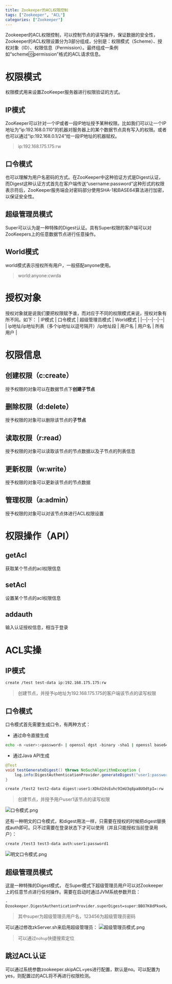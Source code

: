 ```yaml
---
title: Zookeeper的ACL权限控制
tags: ["Zookeeper", "ACL"]
categories: ["Zookeeper"]
---
```

Zookeeper的ACL权限控制，可以控制节点的读写操作，保证数据的安全性，Zookeeper的ACL权限设置分为3部分组成，分别是：权限模式（Scheme）、授权对象（ID）、权限信息（Permission）。最终组成一条例如“scheme:id:permission”格式的ACL请求信息。
# 权限模式
权限模式用来设置ZooKeeper服务器进行权限验证的方式。
## IP模式
ZooKeeper可以针对一个IP或者一段IP地址授予某种权限。比如我们可以让一个IP地址为“ip:192.168.0.110”的机器对服务器上的某个数据节点具有写入的权限。或者也可以通过“ip:192.168.0.1/24”给一段IP地址的机器赋权。
> ip:192.168.175.175:rw

<!-- more -->
## 口令模式
也可以理解为用户名密码的方式。在ZooKeeper中这种验证方式是Digest认证，而Digest这种认证方式首先在客户端传送“username:password”这种形式的权限表示符后，ZooKeeper服务端会对密码部分使用SHA-1和BASE64算法进行加密，以保证安全性。
## 超级管理员模式
Super可以认为是一种特殊的Digest认证。具有Super权限的客户端可以对ZooKeepers上的任意数据节点进行任意操作。
## World模式
world模式表示授权所有用户，一般搭配anyone使用。
> world:anyone:cwrda
# 授权对象
授权对象就是说我们要把权限赋予谁，而对应于不同的权限模式来说，授权对象有所不同。如下：
| IP模式 | 口令模式 | 超级管理员模式 | World模式 |
|--|--|--|--|
| ip地址/ip地址列表（多个ip地址以逗号隔开）/ip地址段 | 用户名 | 用户名 | 所有用户 |
# 权限信息
## 创建权限（c:create）
授予权限的对象可以在数据节点下**创建子节点**
## 删除权限（d:delete）
授予权限的对象可以删除该节点的**子节点**
## 读取权限（r:read）
授予权限的对象可以读取该节点的节点数据以及子节点的列表信息
## 更新权限（w:write）
授予权限的对象可以更新该节点的节点数据
## 管理权限（a:admin）
授予权限的对象可以对该节点体进行ACL权限设置
# 权限操作（API）
## getAcl
获取某个节点的acl权限信息
## setAcl
设置某个节点的acl权限信息
## addauth
输入认证授权信息，相当于登录
# ACL实操
## IP模式
```bash
create /test test-data ip:192.168.175.175:rw
```
> 创建节点，并授予ip地址为192.168.175.175的客户端该节点的读写权限
## 口令模式
口令模式首先需要生成口令，有两种方式：
* 通过命令直接生成
```bash
echo ‐n <user>:<password> | openssl dgst ‐binary ‐sha1 | openssl base64
```
* 通过Java API生成
```java
@Test
void testGenerateDigest() throws NoSuchAlgorithmException {
    log.info(DigestAuthenticationProvider.generateDigest("user1:password1")); // user1:XDkd2dsEuhc9ImU3q8pa8UOdtpI=
}
```

```bash
create /test2 test2-data digest:user1:XDkd2dsEuhc9ImU3q8pa8UOdtpI=:rw
```
> 创建节点，并授予用户user1该节点的读写权限

![口令模式.png](口令模式.png)

还有一种明文的口令模式，和digest用法一样，只需要在授权的时候把digest替换成auth即可。只不过需要在登录状态下才可以使用（并且只能授权当前登录用户）：
```bash
create /test3 test3-data auth:user1:password1
```

![明文口令模式.png](明文口令模式.png)
## 超级管理员模式
这是一种特殊的Digest模式， 在Super模式下超级管理员用户可以对Zookeeper上的任意节点进行任何操作。需要在启动时通过JVM系统参数开启：
```shell
-Dzookeeper.DigestAuthenticationProvider.superDigest=super:BBO7K8dPkoek/JxIHqXxM75QRpI=
```
> 其中super为超级管理员用户名，123456为超级管理员密码

可以通过修改zkServer.sh来启用超级管理员：
![超级管理员模式.png](超级管理员模式.png)
> 可以通过`nohup`快捷搜索定位

## 跳过ACL认证
可以通过系统参数zookeeper.skipACL=yes进行配置，默认是no。可以配置为yes，则配置过的ACL将不再进行权限检测。


















